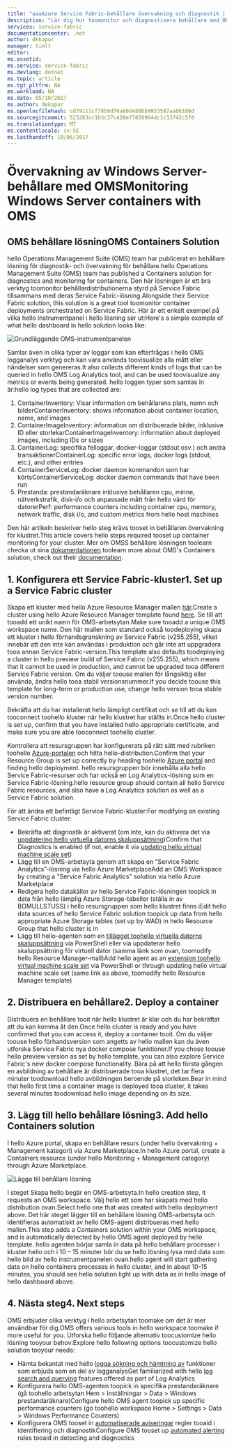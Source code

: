 ```yaml
---
title: "aaaAzure Service Fabric-behållare övervakning och diagnostik | Microsoft Docs"
description: "Lär dig hur toomonitor och diagnostisera behållare med OMSS behållare lösning för samordnade på Microsoft Azure Service Fabric."
services: service-fabric
documentationcenter: .net
author: dkkapur
manager: timlt
editor: 
ms.assetid: 
ms.service: service-fabric
ms.devlang: dotnet
ms.topic: article
ms.tgt_pltfrm: NA
ms.workload: NA
ms.date: 05/10/2017
ms.author: dekapur
ms.openlocfilehash: cd79111cf78b9d76a60d489bb9953587aa06186d
ms.sourcegitcommit: 523283cc1b3c37c428e77850964dc1c33742c5f0
ms.translationtype: MT
ms.contentlocale: sv-SE
ms.lasthandoff: 10/06/2017
---
```

# <a name="monitoring-windows-server-containers-with-oms"></a><span data-ttu-id="d2d82-103">Övervakning av Windows Server-behållare med OMS</span><span class="sxs-lookup"><span data-stu-id="d2d82-103">Monitoring Windows Server containers with OMS</span></span>

## <a name="oms-containers-solution"></a><span data-ttu-id="d2d82-104">OMS behållare lösning</span><span class="sxs-lookup"><span data-stu-id="d2d82-104">OMS Containers Solution</span></span>

<span data-ttu-id="d2d82-105">hello Operations Management Suite (OMS) team har publicerat en behållare lösning för diagnostik- och övervakning för behållare.</span><span class="sxs-lookup"><span data-stu-id="d2d82-105">hello Operations Management Suite (OMS) team has published a Containers solution for diagnostics and monitoring for containers.</span></span> <span data-ttu-id="d2d82-106">Den här lösningen är ett bra verktyg toomonitor behållardistributionerna styrd på Service Fabric tillsammans med deras Service Fabric-lösning.</span><span class="sxs-lookup"><span data-stu-id="d2d82-106">Alongside their Service Fabric solution, this solution is a great tool toomonitor container deployments orchestrated on Service Fabric.</span></span> <span data-ttu-id="d2d82-107">Här är ett enkelt exempel på vilka hello instrumentpanel i hello lösning ser ut:</span><span class="sxs-lookup"><span data-stu-id="d2d82-107">Here's a simple example of what hello dashboard in hello solution looks like:</span></span>

![Grundläggande OMS-instrumentpanelen](./media/service-fabric-diagnostics-containers-windowsserver/oms-containers-dashboard.png)

<span data-ttu-id="d2d82-109">Samlar även in olika typer av loggar som kan efterfrågas i hello OMS logganalys verktyg och kan vara används toovisualize alla mått eller händelser som genereras.</span><span class="sxs-lookup"><span data-stu-id="d2d82-109">It also collects different kinds of logs that can be queried in hello OMS Log Analytics tool, and can be used toovisualize any metrics or events being generated.</span></span> <span data-ttu-id="d2d82-110">hello loggen typer som samlas in är:</span><span class="sxs-lookup"><span data-stu-id="d2d82-110">hello log types that are collected are:</span></span>

1. <span data-ttu-id="d2d82-111">ContainerInventory: Visar information om behållarens plats, namn och bilder</span><span class="sxs-lookup"><span data-stu-id="d2d82-111">ContainerInventory: shows information about container location, name, and images</span></span>
2. <span data-ttu-id="d2d82-112">ContainerImageInventory: information om distribuerade bilder, inklusive ID eller storlekar</span><span class="sxs-lookup"><span data-stu-id="d2d82-112">ContainerImageInventory: information about deployed images, including IDs or sizes</span></span>
3. <span data-ttu-id="d2d82-113">ContainerLog: specifika felloggar, docker-loggar (stdout osv.) och andra transaktioner</span><span class="sxs-lookup"><span data-stu-id="d2d82-113">ContainerLog: specific error logs, docker logs (stdout, etc.), and other entries</span></span>
4. <span data-ttu-id="d2d82-114">ContainerServiceLog: docker daemon kommandon som har körts</span><span class="sxs-lookup"><span data-stu-id="d2d82-114">ContainerServiceLog: docker daemon commands that have been run</span></span>
5. <span data-ttu-id="d2d82-115">Prestanda: prestandaräknare inklusive behållaren cpu, minne, nätverkstrafik, disk-i/o och anpassade mått från hello värd för datorer</span><span class="sxs-lookup"><span data-stu-id="d2d82-115">Perf: performance counters including container cpu, memory, network traffic, disk i/o, and custom metrics from hello host machines</span></span>

<span data-ttu-id="d2d82-116">Den här artikeln beskriver hello steg krävs tooset in behållaren övervakning för klustret.</span><span class="sxs-lookup"><span data-stu-id="d2d82-116">This article covers hello steps required tooset up container monitoring for your cluster.</span></span> <span data-ttu-id="d2d82-117">Mer om OMSS behållare lösningen toolearn checka ut sina [dokumentationen](../log-analytics/log-analytics-containers.md).</span><span class="sxs-lookup"><span data-stu-id="d2d82-117">toolearn more about OMS's Containers solution, check out their [documentation](../log-analytics/log-analytics-containers.md).</span></span>

## <a name="1-set-up-a-service-fabric-cluster"></a><span data-ttu-id="d2d82-118">1. Konfigurera ett Service Fabric-kluster</span><span class="sxs-lookup"><span data-stu-id="d2d82-118">1. Set up a Service Fabric cluster</span></span>

<span data-ttu-id="d2d82-119">Skapa ett kluster med hello Azure Resource Manager mallen [här](https://github.com/dkkapur/Service-Fabric/tree/master/ARM%20Templates/SF%20OMS%20Sample).</span><span class="sxs-lookup"><span data-stu-id="d2d82-119">Create a cluster using hello Azure Resource Manager template found [here](https://github.com/dkkapur/Service-Fabric/tree/master/ARM%20Templates/SF%20OMS%20Sample).</span></span> <span data-ttu-id="d2d82-120">Se till att tooadd ett unikt namn för OMS-arbetsytan.</span><span class="sxs-lookup"><span data-stu-id="d2d82-120">Make sure tooadd a unique OMS workspace name.</span></span> <span data-ttu-id="d2d82-121">Den här mallen som standard också toodeploying skapa ett kluster i hello förhandsgranskning av Service Fabric (v255.255), vilket innebär att den inte kan användas i produktion och går inte att uppgradera tooa annan Service Fabric-version.</span><span class="sxs-lookup"><span data-stu-id="d2d82-121">This template also defaults toodeploying a cluster in hello preview build of Service Fabric (v255.255), which means that it cannot be used in production, and cannot be upgraded tooa different Service Fabric version.</span></span> <span data-ttu-id="d2d82-122">Om du väljer toouse mallen för långsiktig eller använda, ändra hello tooa stabil versionsnummer.</span><span class="sxs-lookup"><span data-stu-id="d2d82-122">If you decide toouse this template for long-term or production use, change hello version tooa stable version number.</span></span>

<span data-ttu-id="d2d82-123">Bekräfta att du har installerat hello lämpligt certifikat och se till att du kan tooconnect toohello kluster när hello klustret har ställts in.</span><span class="sxs-lookup"><span data-stu-id="d2d82-123">Once hello cluster is set up, confirm that you have installed hello appropriate certificate, and make sure you are able tooconnect toohello cluster.</span></span>

<span data-ttu-id="d2d82-124">Kontrollera att resursgruppen har konfigurerats på rätt sätt med rubriken toohello [Azure-portalen](https://portal.azure.com/) och hitta hello-distribution.</span><span class="sxs-lookup"><span data-stu-id="d2d82-124">Confirm that your Resource Group is set up correctly by heading toohello [Azure portal](https://portal.azure.com/) and finding hello deployment.</span></span> <span data-ttu-id="d2d82-125">hello resursgruppen bör innehålla alla hello Service Fabric-resurser och har också en Log Analytics-lösning som en Service Fabric-lösning.</span><span class="sxs-lookup"><span data-stu-id="d2d82-125">hello resource group should contain all hello Service Fabric resources, and also have a Log Analytics solution as well as a Service Fabric solution.</span></span>

<span data-ttu-id="d2d82-126">För att ändra ett befintligt Service Fabric-kluster:</span><span class="sxs-lookup"><span data-stu-id="d2d82-126">For modifying an existing Service Fabric cluster:</span></span>
* <span data-ttu-id="d2d82-127">Bekräfta att diagnostik är aktiverat (om inte, kan du aktivera det via [uppdatering hello virtuella datorns skaluppsättning](/rest/api/virtualmachinescalesets/create-or-update-a-set))</span><span class="sxs-lookup"><span data-stu-id="d2d82-127">Confirm that Diagnostics is enabled (if not, enable it via [updating hello virtual machine scale set](/rest/api/virtualmachinescalesets/create-or-update-a-set))</span></span>
* <span data-ttu-id="d2d82-128">Lägg till en OMS-arbetsyta genom att skapa en ”Service Fabric Analytics”-lösning via hello Azure Marketplace</span><span class="sxs-lookup"><span data-stu-id="d2d82-128">Add an OMS Workspace by creating a "Service Fabric Analytics" solution via hello Azure Marketplace</span></span>
* <span data-ttu-id="d2d82-129">Redigera hello datakällor av hello Service Fabric-lösningen toopick in data från hello lämplig Azure Storage-tabeller (ställa in av BOMULLSTUSS) i hello resursgruppen som hello klustret finns i</span><span class="sxs-lookup"><span data-stu-id="d2d82-129">Edit hello data sources of hello Service Fabric solution toopick up data from hello appropriate Azure Storage tables (set up by WAD) in hello Resource Group that hello cluster is in</span></span>
* <span data-ttu-id="d2d82-130">Lägg till hello-agenten som en [tillägget toohello virtuella datorns skaluppsättning](/powershell/module/azurerm.compute/add-azurermvmssextension) via PowerShell eller via uppdaterar hello skaluppsättning för virtuell dator (samma länk som ovan, toomodify hello Resource Manager-mall)</span><span class="sxs-lookup"><span data-stu-id="d2d82-130">Add hello agent as an [extension toohello virtual machine scale set](/powershell/module/azurerm.compute/add-azurermvmssextension) via PowerShell or through updating hello virtual machine scale set (same link as above, toomodify hello Resource Manager template)</span></span>

## <a name="2-deploy-a-container"></a><span data-ttu-id="d2d82-131">2. Distribuera en behållare</span><span class="sxs-lookup"><span data-stu-id="d2d82-131">2. Deploy a container</span></span>

<span data-ttu-id="d2d82-132">Distribuera en behållare tooit när hello klustret är klar och du har bekräftat att du kan komma åt den.</span><span class="sxs-lookup"><span data-stu-id="d2d82-132">Once hello cluster is ready and you have confirmed that you can access it, deploy a container tooit.</span></span> <span data-ttu-id="d2d82-133">Om du väljer toouse hello förhandsversion som angetts av hello mallen kan du även utforska Service Fabric nya docker compose funktioner.</span><span class="sxs-lookup"><span data-stu-id="d2d82-133">If you chose toouse hello preview version as set by hello template, you can also explore Service Fabric's new docker compose functionality.</span></span> <span data-ttu-id="d2d82-134">Bära på att hello första gången en avbildning av behållare är distribuerade tooa klustret, det tar flera minuter toodownload hello avbildningen beroende på storleken.</span><span class="sxs-lookup"><span data-stu-id="d2d82-134">Bear in mind that hello first time a container image is deployed tooa cluster, it takes several minutes toodownload hello image depending on its size.</span></span>

## <a name="3-add-hello-containers-solution"></a><span data-ttu-id="d2d82-135">3. Lägg till hello behållare lösning</span><span class="sxs-lookup"><span data-stu-id="d2d82-135">3. Add hello Containers solution</span></span>

<span data-ttu-id="d2d82-136">I hello Azure portal, skapa en behållare resurs (under hello övervakning + Management kategori) via Azure Marketplace.</span><span class="sxs-lookup"><span data-stu-id="d2d82-136">In hello Azure portal, create a Containers resource (under hello Monitoring + Management category) through Azure Marketplace.</span></span> 

![Lägga till behållare lösning](./media/service-fabric-diagnostics-containers-windowsserver/containers-solution.png)

<span data-ttu-id="d2d82-138">I steget Skapa hello begär en OMS-arbetsyta.</span><span class="sxs-lookup"><span data-stu-id="d2d82-138">In hello creation step, it requests an OMS workspace.</span></span> <span data-ttu-id="d2d82-139">Välj hello ett som har skapats med hello distribution ovan.</span><span class="sxs-lookup"><span data-stu-id="d2d82-139">Select hello one that was created with hello deployment above.</span></span> <span data-ttu-id="d2d82-140">Det här steget lägger till en behållare lösning OMS-arbetsyta och identifieras automatiskt av hello OMS-agent distribueras med hello mallen.</span><span class="sxs-lookup"><span data-stu-id="d2d82-140">This step adds a Containers solution within your OMS workspace, and is automatically detected by hello OMS agent deployed by hello template.</span></span> <span data-ttu-id="d2d82-141">hello agenten börjar samla in data på hello behållare processer i kluster hello och i 10 – 15 minuter bör du se hello lösning lysa med data som hello bild av hello instrumentpanelen ovan.</span><span class="sxs-lookup"><span data-stu-id="d2d82-141">hello agent will start gathering data on hello containers processes in hello cluster, and in about 10-15 minutes, you should see hello solution light up with data as in hello image of hello dashboard above.</span></span>

## <a name="4-next-steps"></a><span data-ttu-id="d2d82-142">4. Nästa steg</span><span class="sxs-lookup"><span data-stu-id="d2d82-142">4. Next steps</span></span>

<span data-ttu-id="d2d82-143">OMS erbjuder olika verktyg i hello arbetsytan toomake om det är mer användbar för dig.</span><span class="sxs-lookup"><span data-stu-id="d2d82-143">OMS offers various tools in hello workspace toomake if more useful for you.</span></span> <span data-ttu-id="d2d82-144">Utforska hello följande alternativ toocustomize hello lösning tooyour behov:</span><span class="sxs-lookup"><span data-stu-id="d2d82-144">Explore hello following options toocustomize hello solution tooyour needs:</span></span>
- <span data-ttu-id="d2d82-145">Hämta bekantat med hello [logga sökning och hämtning av](../log-analytics/log-analytics-log-searches.md) funktioner som erbjuds som en del av logganalys</span><span class="sxs-lookup"><span data-stu-id="d2d82-145">Get familiarized with hello [log search and querying](../log-analytics/log-analytics-log-searches.md) features offered as part of Log Analytics</span></span>
- <span data-ttu-id="d2d82-146">Konfigurera hello OMS-agenten toopick in specifika prestandaräknare (gå toohello arbetsytan Hem > Inställningar > Data > Windows prestandaräknare)</span><span class="sxs-lookup"><span data-stu-id="d2d82-146">Configure hello OMS agent toopick up specific performance counters (go toohello workspace Home > Settings > Data > Windows Performance Counters)</span></span>
- <span data-ttu-id="d2d82-147">Konfigurera OMS tooset in [automatiserade aviseringar](../log-analytics/log-analytics-alerts.md) regler tooaid i identifiering och diagnostik</span><span class="sxs-lookup"><span data-stu-id="d2d82-147">Configure OMS tooset up [automated alerting](../log-analytics/log-analytics-alerts.md) rules tooaid in detecting and diagnostics</span></span>
